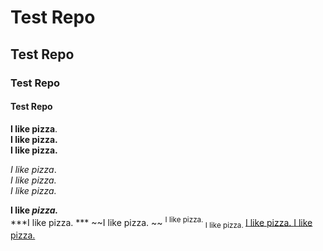 # Test Repo
## Test Repo
### Test Repo
#### Test Repo

 <!-- using bold -->
**I like pizza**. <br>
<strong>I like pizza. </strong> <br>
<b>I like pizza. </b> <br>

<!-- using italic -->
_I like pizza_.  <br>
<i>I like pizza. </i> <br>
<em>I like pizza. </em> <br>

<b>I like <i>pizza.</i></b> <br>
***I like pizza. ***
~~I like pizza. ~~
<sup>I like pizza. </sup>
<sub>I like pizza. </sub>
<ins>I like pizza. </ins>
<u>I like pizza. </u>


